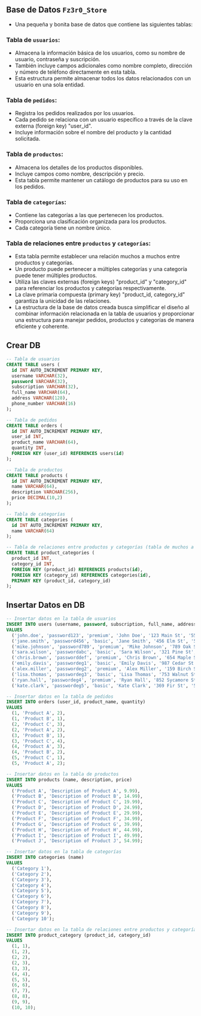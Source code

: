 
## Base de Datos `Fz3r0_Store`

- Una pequeña y bonita base de datos que contiene las siguientes tablas:

### Tabla de `usuarios`:

- Almacena la información básica de los usuarios, como su nombre de usuario, contraseña y suscripción.
- También incluye campos adicionales como nombre completo, dirección y número de teléfono directamente en esta tabla.
- Esta estructura permite almacenar todos los datos relacionados con un usuario en una sola entidad.

### Tabla de `pedidos`:

- Registra los pedidos realizados por los usuarios.
- Cada pedido se relaciona con un usuario específico a través de la clave externa (foreign key) "user_id".
- Incluye información sobre el nombre del producto y la cantidad solicitada.

### Tabla de `productos`:

- Almacena los detalles de los productos disponibles.
- Incluye campos como nombre, descripción y precio.
- Esta tabla permite mantener un catálogo de productos para su uso en los pedidos.

### Tabla de `categorías`:

- Contiene las categorías a las que pertenecen los productos.
- Proporciona una clasificación organizada para los productos.
- Cada categoría tiene un nombre único.

### Tabla de relaciones entre `productos` y `categorías`:

- Esta tabla permite establecer una relación muchos a muchos entre productos y categorías.
- Un producto puede pertenecer a múltiples categorías y una categoría puede tener múltiples productos.
- Utiliza las claves externas (foreign keys) "product_id" y "category_id" para referenciar los productos y categorías respectivamente.
- La clave primaria compuesta (primary key) "product_id, category_id" garantiza la unicidad de las relaciones.
- La estructura de la base de datos creada busca simplificar el diseño al combinar información relacionada en la tabla de usuarios y proporcionar una estructura para manejar pedidos, productos y categorías de manera eficiente y coherente.

## Crear DB

````sql
-- Tabla de usuarios
CREATE TABLE users (
  id INT AUTO_INCREMENT PRIMARY KEY,
  username VARCHAR(32),
  password VARCHAR(32),
  subscription VARCHAR(32),
  full_name VARCHAR(64),
  address VARCHAR(128),
  phone_number VARCHAR(16)
);

-- Tabla de pedidos
CREATE TABLE orders (
  id INT AUTO_INCREMENT PRIMARY KEY,
  user_id INT,
  product_name VARCHAR(64),
  quantity INT,
  FOREIGN KEY (user_id) REFERENCES users(id)
);

-- Tabla de productos
CREATE TABLE products (
  id INT AUTO_INCREMENT PRIMARY KEY,
  name VARCHAR(64),
  description VARCHAR(256),
  price DECIMAL(10,2)
);

-- Tabla de categorías
CREATE TABLE categories (
  id INT AUTO_INCREMENT PRIMARY KEY,
  name VARCHAR(64)
);

-- Tabla de relaciones entre productos y categorías (tabla de muchos a muchos)
CREATE TABLE product_categories (
  product_id INT,
  category_id INT,
  FOREIGN KEY (product_id) REFERENCES products(id),
  FOREIGN KEY (category_id) REFERENCES categories(id),
  PRIMARY KEY (product_id, category_id)
);
````

## Insertar Datos en DB

````sql
-- Insertar datos en la tabla de usuarios
INSERT INTO users (username, password, subscription, full_name, address, phone_number)
VALUES
  ('john.doe', 'password123', 'premium', 'John Doe', '123 Main St', '555-1234'),
  ('jane.smith', 'password456', 'basic', 'Jane Smith', '456 Elm St', '555-5678'),
  ('mike.johnson', 'password789', 'premium', 'Mike Johnson', '789 Oak St', '555-9012'),
  ('sara.wilson', 'passwordabc', 'basic', 'Sara Wilson', '321 Pine St', '555-3456'),
  ('chris.brown', 'passworddef', 'premium', 'Chris Brown', '654 Maple St', '555-7890'),
  ('emily.davis', 'passwordeg1', 'basic', 'Emily Davis', '987 Cedar St', '555-2345'),
  ('alex.miller', 'passwordeg2', 'premium', 'Alex Miller', '159 Birch St', '555-6789'),
  ('lisa.thomas', 'passwordeg3', 'basic', 'Lisa Thomas', '753 Walnut St', '555-0123'),
  ('ryan.hall', 'passwordeg4', 'premium', 'Ryan Hall', '852 Sycamore St', '555-4567'),
  ('kate.clark', 'passwordeg5', 'basic', 'Kate Clark', '369 Fir St', '555-8901');

-- Insertar datos en la tabla de pedidos
INSERT INTO orders (user_id, product_name, quantity)
VALUES
  (1, 'Product A', 2),
  (1, 'Product B', 1),
  (2, 'Product C', 3),
  (2, 'Product A', 2),
  (3, 'Product B', 1),
  (3, 'Product C', 4),
  (4, 'Product A', 3),
  (4, 'Product B', 2),
  (5, 'Product C', 1),
  (5, 'Product A', 2);

-- Insertar datos en la tabla de productos
INSERT INTO products (name, description, price)
VALUES
  ('Product A', 'Description of Product A', 9.99),
  ('Product B', 'Description of Product B', 14.99),
  ('Product C', 'Description of Product C', 19.99),
  ('Product D', 'Description of Product D', 24.99),
  ('Product E', 'Description of Product E', 29.99),
  ('Product F', 'Description of Product F', 34.99),
  ('Product G', 'Description of Product G', 39.99),
  ('Product H', 'Description of Product H', 44.99),
  ('Product I', 'Description of Product I', 49.99),
  ('Product J', 'Description of Product J', 54.99);

-- Insertar datos en la tabla de categorías
INSERT INTO categories (name)
VALUES
  ('Category 1'),
  ('Category 2'),
  ('Category 3'),
  ('Category 4'),
  ('Category 5'),
  ('Category 6'),
  ('Category 7'),
  ('Category 8'),
  ('Category 9'),
  ('Category 10');

-- Insertar datos en la tabla de relaciones entre productos y categorías
INSERT INTO product_category (product_id, category_id)
VALUES
  (1, 1),
  (1, 2),
  (2, 2),
  (2, 3),
  (3, 3),
  (4, 4),
  (5, 5),
  (6, 6),
  (7, 7),
  (8, 8),
  (9, 9),
  (10, 10);

````
